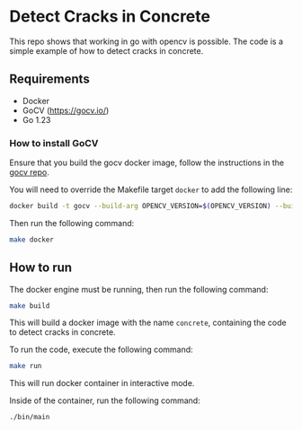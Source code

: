 # Detect Cracks in Concrete

This repo shows that working in go with opencv is possible. The code is a simple example of how to detect cracks in concrete.

## Requirements

- Docker
- GoCV (https://gocv.io/)
- Go 1.23

### How to install GoCV

Ensure that you build the gocv docker image, follow the instructions in the [gocv repo](https://github.com/hybridgroup/gocv).

You will need to override the Makefile target `docker` to add the following line:

```bash
docker build -t gocv --build-arg OPENCV_VERSION=$(OPENCV_VERSION) --build-arg GOVERSION=$(GOVERSION) .
```

Then run the following command:

```bash
make docker
```

## How to run

The docker engine must be running, then run the following command:

```bash
make build
```

This will build a docker image with the name `concrete`, containing the code to detect cracks in concrete.

To run the code, execute the following command:

```bash
make run
```

This will run docker container in interactive mode.

Inside of the container, run the following command:

```bash
./bin/main
```
